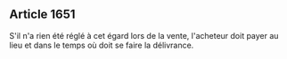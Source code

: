 Article 1651
----
S'il n'a rien été réglé à cet égard lors de la vente, l'acheteur doit payer au
lieu et dans le temps où doit se faire la délivrance.
